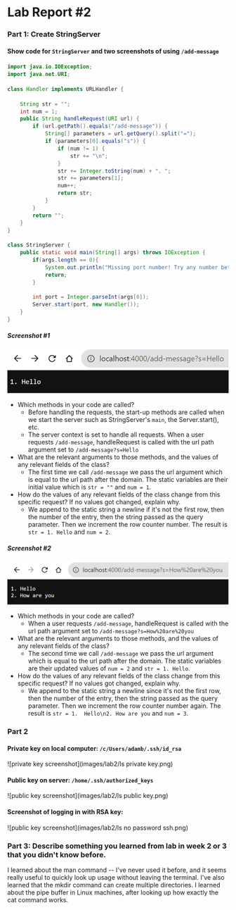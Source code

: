 # Lab Report #2

### Part 1: Create StringServer

#### Show code for `StringServer` and two screenshots of using `/add-message`

```java
import java.io.IOException;
import java.net.URI;

class Handler implements URLHandler {
    
    String str = "";
    int num = 1;
    public String handleRequest(URI url) {
        if (url.getPath().equals("/add-message")) {
            String[] parameters = url.getQuery().split("=");
            if (parameters[0].equals("s")) {
                if (num != 1) {
                    str += "\n";
                }
                str += Integer.toString(num) + ". ";
                str += parameters[1];
                num++;
                return str;
            }
        }
        return "";
    }
}

class StringServer {
    public static void main(String[] args) throws IOException {
        if(args.length == 0){
            System.out.println("Missing port number! Try any number between 1024 to 49151");
            return;
        }

        int port = Integer.parseInt(args[0]);
        Server.start(port, new Handler());
    }
}
```

##### Screenshot #1

![screenshot 1](images/lab2/add-message-1.png)

- Which methods in your code are called?
  - Before handling the requests, the start-up methods are called when we start the server such as 
    StringServer's `main`, the Server.start(), etc.
  - The server context is set to handle all requests. When a user requests `/add-message`, handleRequest is called
    with the url path argument set to `/add-message?s=Hello`
- What are the relevant arguments to those methods, and the values of any relevant fields of the class?
  - The first time we call `/add-message` we pass the url argument which is equal to the url path after the domain. The 
    static variables are their initial value which is `str = ""` 
    and `num = 1`.
- How do the values of any relevant fields of the class change from this specific request? If no values got changed,
  explain why.
  - We append to the static string a newline if it's not the first row, then the number of the entry, then the 
    string passed as the query parameter. Then we increment the row counter number. The result is `str = 1. Hello` 
    and `num = 2`.

##### Screenshot #2

![screenshot 2](images/lab2/add-message-2.png)

- Which methods in your code are called?
  - When a user requests `/add-message`, handleRequest is called
    with the url path argument set to `/add-message?s=How%20are%20you`
- What are the relevant arguments to those methods, and the values of any relevant fields of the class?
  - The second time we call `/add-message` we pass the url argument which is equal to the url path after the domain. The
    static variables are their updated values of `num = 2` and `str = 1. Hello`.
- How do the values of any relevant fields of the class change from this specific request? If no values got changed,
  explain why.
  - We append to the static string a newline since it's not the first row, then the number of the entry, then the
    string passed as the query parameter. Then we increment the row counter number again. The result is `str = 1. 
    Hello\n2. How are you`
    and `num = 3`.

### Part 2

#### Private key on local computer: `/c/Users/adamb/.ssh/id_rsa`

![private key screenshot](images/lab2/ls private key.png)

#### Public key on server: `/home/.ssh/authorized_keys`

![public key screenshot](images/lab2/ls public key.png)

#### Screenshot of logging in with RSA key:

![public key screenshot](images/lab2/ls no password ssh.png)

### Part 3: Describe something you learned from lab in week 2 or 3 that you didn't know before.

I learned about the man command -- I've never used it before, and it seems really useful to quickly look up usage
without leaving the terminal. I've also learned that the mkdir command can create multiple directories. I learned 
about the pipe buffer in Linux machines, after looking up how exactly the cat command works.